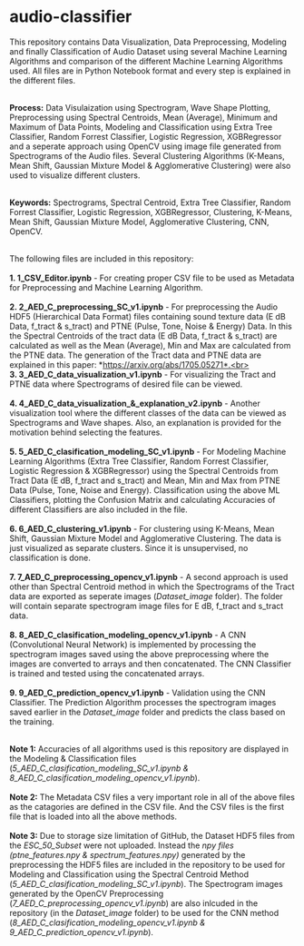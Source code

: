 # audio-classifier

This repository contains Data Visualization, Data Preprocessing, Modeling and finally Classification of Audio Dataset using several Machine Learning Algorithms and comparison of the different Machine Learning Algorithms used. All files are in Python Notebook format and every step is explained in the different files.<br><br>

**Process:** Data Visulaization using Spectrogram, Wave Shape Plotting, Preprocessing using Spectral Centroids, Mean (Average), Minimum and Maximum of Data Points, Modeling and Classification using Extra Tree Classifier, Random Forrest Classifier, Logistic Regression, XGBRegressor and a seperate approach using OpenCV using image file generated from Spectrograms of the Audio files. Several Clustering Algorithms (K-Means, Mean Shift, Gaussian Mixture Model & Agglomerative Clustering) were also used to visualize different clusters.<br><br>

**Keywords:** Spectrograms, Spectral Centroid, Extra Tree Classifier, Random Forrest Classifier, Logistic Regression, XGBRegressor, Clustering, K-Means, Mean Shift, Gaussian Mixture Model, Agglomerative Clustering, CNN, OpenCV.<br><br>

The following files are included in this repository:<br><br>
    **1. 1_CSV_Editor.ipynb** - For creating proper CSV file to be used as Metadata for Preprocessing and Machine Learning Algorithm.<br><br>
    **2. 2_AED_C_preprocessing_SC_v1.ipynb** - For preprocessing the Audio HDF5 (Hierarchical Data Format) files containing sound texture data (E dB Data, f_tract & s_tract) and PTNE (Pulse, Tone, Noise & Energy) Data. In this the Spectral Centroids of the tract data (E dB Data, f_tract & s_tract) are calculated as well as the Mean (Average), Min and Max are calculated from the PTNE data. The generation of the Tract data and PTNE data are explained in this paper: *https://arxiv.org/abs/1705.05271*.<br><br>
    **3. 3_AED_C_data_visualization_v1.ipynb** - For visualizing the Tract and PTNE data where Spectrograms of desired file can be viewed.<br><br>
    **4. 4_AED_C_data_visualization_&_explanation_v2.ipynb** - Another visualization tool where the different classes of the data can be viewed as Spectrograms and Wave shapes. Also, an explanation is provided for the motivation behind selecting the features.<br><br>
    **5. 5_AED_C_clasification_modeling_SC_v1.ipynb** - For Modeling Machine Learning Algorithms (Extra Tree Classifier, Random Forrest Classifier, Logistic Regression & XGBRegressor) using the Spectral Centroids from Tract Data (E dB, f_tract and s_tract) and Mean, Min and Max from PTNE Data (Pulse, Tone, Noise and Energy). Classification using the above ML Classifiers, plotting the Confusion Matrix and calculating Accuracies of different Classifiers are also included in the file.<br><br>
    **6. 6_AED_C_clustering_v1.ipynb** - For clustering using K-Means, Mean Shift, Gaussian Mixture Model and Agglomerative Clustering. The data is just visualized as separate clusters. Since it is unsupervised, no classification is done.<br><br>
    **7. 7_AED_C_preprocessing_opencv_v1.ipynb** - A second approach is used other than Spectral Centroid method in which the Spectrograms of the Tract data are exported as seperate images (*Dataset_image* folder). The folder will contain separate spectrogram image files for E dB, f_tract and s_tract data.<br><br>
    **8. 8_AED_C_clasification_modeling_opencv_v1.ipynb** - A CNN (Convolutional Neural Network) is implemented by processing the spectrogram images saved using the above preprocessing where the images are converted to arrays and then concatenated. The CNN Classifier is trained and tested using the concatenated arrays.<br><br>
    **9. 9_AED_C_prediction_opencv_v1.ipynb** - Validation using the CNN Classifier. The Prediction Algorithm processes the spectrogram images saved earlier in the *Dataset_image* folder and predicts the class based on the training.<br><br>
    
**Note 1:** Accuracies of all algorithms used is this repository are displayed in the Modeling & Classification files (*5_AED_C_clasification_modeling_SC_v1.ipynb & 8_AED_C_clasification_modeling_opencv_v1.ipynb*).<br><br>
**Note 2:** The Metadata CSV files a very important role in all of the above files as the catagories are defined in the CSV file. And the CSV files is the first file that is loaded into all the above methods.<br><br>
**Note 3:** Due to storage size limitation of GitHub, the Dataset HDF5 files from the *ESC_50_Subset* were not uploaded. Instead the *npy files (ptne_features.npy & spectrum_features.npy)* generated by the preprocessing the HDF5 files are included in the repository to be used for Modeling and Classification using the Spectral Centroid Method (*5_AED_C_clasification_modeling_SC_v1.ipynb*). The Spectrogram images generated by the OpenCV Preprocessing (*7_AED_C_preprocessing_opencv_v1.ipynb*) are also inlcuded in the repository (in the *Dataset_image* folder) to be used for the CNN method (*8_AED_C_clasification_modeling_opencv_v1.ipynb & 9_AED_C_prediction_opencv_v1.ipynb*).